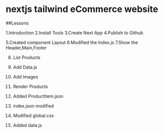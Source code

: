 # nextjs tailwind eCommerce website

##Lessons

1.Introduction
2.Install Tools
3.Create Next App
4.Publish to Github


5.Created component Layout
6.Modified the Index.js 
7.Show the Header,Main,Footer

8. List Products

 1. Add Data.js
 2. Add Images
 3. Render Products
 4. Added ProductItem.json
 5. index.json modified
 6. Modified global.css
 7. Added data.js

 